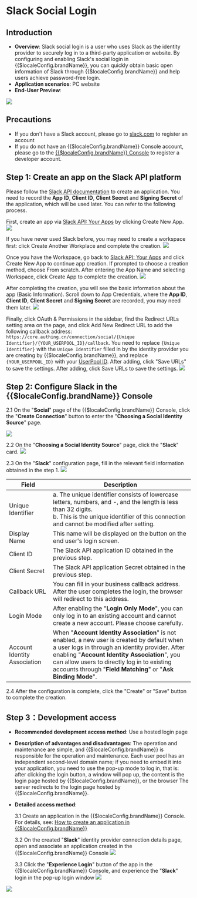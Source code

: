 # Slack Social Login

<LastUpdated />

## Introduction

- **Overview**: Slack social login is a user who uses Slack as the identity provider to securely log in to a third-party application or website. By configuring and enabling Slack's social login in {{$localeConfig.brandName}}, you can quickly obtain basic open information of Slack through {{$localeConfig.brandName}} and help users achieve password-free login.
- **Application scenarios**: PC website
- **End-User Preview**:

![](./images/login.jpg)

## Precautions

- If you don't have a Slack account, please go to [slack.com](https://slack.com/get-started#/createnew) to register an account
- If you do not have an {{$localeConfig.brandName}} Console account, please go to the [{{$localeConfig.brandName}} Console](https://authing.cn/) to register a developer account.

## Step 1: Create an app on the Slack API platform

Please follow the [Slack API documentation](https://api.slack.com/authentication/sign-in-with-slack#implementation) to create an application. You need to record the **App ID**, **Client ID**, **Client Secret** and **Signing Secret** of the application, which will be used later. You can refer to the following process.

First, create an app via [Slack API: Your Apps](https://api.slack.com/apps) by clicking Create New App.
![](~@imagesZhCn/connections/slack/slack-docs-1.png)

If you have never used Slack before, you may need to create a workspace first: click Create Another Workplace and complete the creation.
![](~@imagesZhCn/connections/slack/slack-docs-2.png)

Once you have the Workspace, go back to [Slack API: Your Apps](https://api.slack.com/apps) and click Create New App to continue app creation. If prompted to choose a creation method, choose From scratch. After entering the App Name and selecting Workspace, click Create App to complete the creation.
![](~@imagesZhCn/connections/slack/slack-docs-3.png)

After completing the creation, you will see the basic information about the app (Basic Information). Scroll down to App Credentials, where the **App ID**, **Client ID**, **Client Secret** and **Signing Secret** are recorded, you may need them later.
![](~@imagesZhCn/connections/slack/slack-docs-4.png)

Finally, click OAuth & Permissions in the sidebar, find the Redirect URLs setting area on the page, and click Add New Redirect URL to add the following callback address: `https://core.authing.cn/connection/social/{Unique Identifier}/{YOUR_USERPOOL_ID}/callback`. You need to replace `{Unique Identifier}` with the `Unique Identifier` filled in by the identity provider you are creating by {{$localeConfig.brandName}}, and replace `{YOUR_USERPOOL_ID}` with your [UserPool ID](/en/guides/faqs/get-userpool-id-and-secret.md). After adding, click "Save URLs" to save the settings. After adding, click Save URLs to save the settings.
![](~@imagesZhCn/connections/slack/slack-docs-5.png)

## Step 2: Configure Slack in the {{$localeConfig.brandName}} Console

2.1 On the "**Social**" page of the {{$localeConfig.brandName}} Console, click the "**Create Connection**" button to enter the "**Choosing a Social Identity Source**" page.

![](~@imagesEnUs/guides/connections/create-social-idp.jpg)

2.2 On the "**Choosing a Social Identity Source**" page, click the "**Slack**" card.
![](./images/add-app-1.jpg)

2.3 On the "**Slack**" configuration page, fill in the relevant field information obtained in the step 1.
![](./images/add-app-2.jpg)

| Field                        | Description                                                                                                                                                                                                                                                                                                       |
| ---------------------------- | ----------------------------------------------------------------------------------------------------------------------------------------------------------------------------------------------------------------------------------------------------------------------------------------------------------------- |
| Unique Identifier            | a. The unique identifier consists of lowercase letters, numbers, and -, and the length is less than 32 digits. <br />b. This is the unique identifier of this connection and cannot be modified after setting.                                                                                                    |
| Display Name                 | This name will be displayed on the button on the end user's login screen.                                                                                                                                                                                                                                         |
| Client ID                    | The Slack API application ID obtained in the previous step.                                                                                                                                                                                                                                                       |
| Client Secret                | The Slack API application Secret obtained in the previous step.                                                                                                                                                                                                                                                   |
| Callback URL                 | You can fill in your business callback address. After the user completes the login, the browser will redirect to this address.                                                                                                                                                                                    |
| Login Mode                   | After enabling the "**Login Only Mode**", you can only log in to an existing account and cannot create a new account. Please choose carefully.                                                                                                                                                                    |
| Account Identity Association | When "**Account Identity Association**" is not enabled, a new user is created by default when a user logs in through an identity provider. After enabling "**Account Identity Association**", you can allow users to directly log in to existing accounts through "**Field Matching**" or "**Ask Binding Mode**". |

2.4 After the configuration is complete, click the "Create" or "Save" button to complete the creation.

## Step 3：Development access

- **Recommended development access method**: Use a hosted login page
- **Description of advantages and disadvantages**: The operation and maintenance are simple, and {{$localeConfig.brandName}} is responsible for the operation and maintenance. Each user pool has an independent second-level domain name; if you need to embed it into your application, you need to use the pop-up mode to log in, that is: after clicking the login button, a window will pop up, the content is the login page hosted by {{$localeConfig.brandName}}, or the browser The server redirects to the login page hosted by {{$localeConfig.brandName}}.
- **Detailed access method**:

  3.1 Create an application in the {{$localeConfig.brandName}} Console. For details, see: [How to create an application in {{$localeConfig.brandName}}](/en/guides/app/create-app.md)

  3.2 On the created "**Slack**" identity provider connection details page, open and associate an application created in the {{$localeConfig.brandName}} Console
  ![](./images/step3.2.jpg)

  3.3 Click the "**Experience Login**" button of the app in the {{$localeConfig.brandName}} Console, and experience the "**Slack**" login in the pop-up login window
  ![](./images/step3.3-1.jpg)

![](./images/step3.3-2.jpg)
